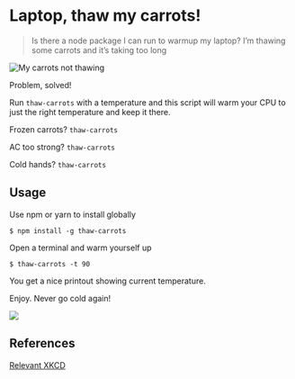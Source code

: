 # Laptop, thaw my carrots!

> Is there a node package I can run to warmup my laptop? I’m thawing some carrots and it’s taking too long

![My carrots not thawing](https://pbs.twimg.com/media/DpLa89YUYAAuprf.jpg)

Problem, solved!

Run `thaw-carrots` with a temperature and this script will warm your CPU to just the right temperature and keep it there.

Frozen carrots? `thaw-carrots`

AC too strong? `thaw-carrots`

Cold hands? `thaw-carrots`

## Usage

Use npm or yarn to install globally

```
$ npm install -g thaw-carrots
```

Open a terminal and warm yourself up

```
$ thaw-carrots -t 90
```

You get a nice printout showing current temperature.

Enjoy. Never go cold again!

![](https://j.gifs.com/7LgLw8.gif)

## References

[Relevant XKCD](https://xkcd.com/1172/)
